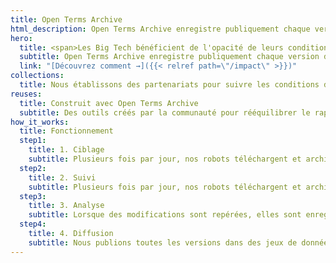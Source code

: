 ```yaml
---
title: Open Terms Archive
html_description: Open Terms Archive enregistre publiquement chaque version des conditions d'utilisation des services en ligne pour en permettre le contrôle démocratique.
hero:
  title: <span>Les Big Tech bénéficient de l'opacité de leurs conditions d'utilisation.</span><br /> Nous les rendons transparentes.
  subtitle: Open Terms Archive enregistre publiquement chaque version des conditions d'utilisation des services en ligne pour en permettre le contrôle démocratique.
  link: "[Découvrez comment →]({{< relref path=\"/impact\" >}})"
collections:
  title: Nous établissons des partenariats pour suivre les conditions d'utilisation de nombreuses industries, dans plusieurs langues et juridictions
reuses:
  title: Construit avec Open Terms Archive
  subtitle: Des outils créés par la communauté pour rééquilibrer le rapport de force face aux grandes plateformes numériques.
how_it_works:
  title: Fonctionnement
  step1:
    title: 1. Ciblage
    subtitle: Plusieurs fois par jour, nos robots téléchargent et archivent publiquement les documents ciblés.
  step2:
    title: 2. Suivi
    subtitle: Plusieurs fois par jour, nos robots téléchargent et archivent publiquement les documents ciblés.
  step3:
    title: 3. Analyse
    subtitle: Lorsque des modifications sont repérées, elles sont enregistrées et exposées pour analyse humaine.
  step4:
    title: 4. Diffusion
    subtitle: Nous publions toutes les versions dans des jeux de données pour soutenir leur réutilisation et la recherche.
---
```

